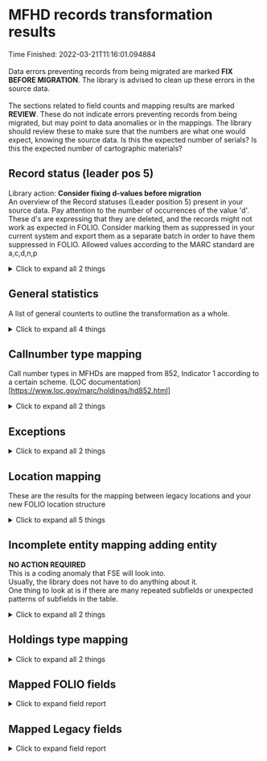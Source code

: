 # MFHD records transformation results   
Time Finished: 2022-03-21T11:16:01.094884   
<br/>Data errors preventing records from being migrated are marked **FIX BEFORE MIGRATION**. The library is advised to clean up these errors in the source data.<br/><br/> The sections related to field counts and mapping results are marked **REVIEW**. These do not indicate errors preventing records from being migrated, but may point to data anomalies or in the mappings. The library should review these to make sure that the numbers are what one would expect, knowing the source data. Is this the expected number of serials? Is this the expected number of cartographic materials?
   
## Record status (leader pos 5)    
Library action: **Consider fixing d-values before migration**<br/>An overview of the Record statuses (Leader position 5) present in your source data.    Pay attention to the number of occurrences of the value 'd'. These d's are expressing that they are deleted, and the records might not work as expected in FOLIO. Consider marking them as suppressed in your current system and export them as a separate batch in order to have them suppressed in FOLIO. Allowed values according to the MARC standard are a,c,d,n,p    
<details><summary>Click to expand all 2 things</summary>     
   
Measure | Count   
--- | ---:   
n | 4   
</details>   
   
## General statistics    
A list of general counterts to outline the transformation as a whole.    
<details><summary>Click to expand all 4 things</summary>     
   
Measure | Count   
--- | ---:   
Holdings records written to disk | 4   
SRS records written to disk | 4   
Total number of Tags processed | 20   
</details>   
   
## Callnumber type mapping    
Call number types in MFHDs are mapped from 852, Indicator 1 according to a certain scheme. (LOC documentation)[https://www.loc.gov/marc/holdings/hd852.html]    
<details><summary>Click to expand all 2 things</summary>     
   
Measure | Count   
--- | ---:   
Mapped from Indicator 1 0 -> Library of Congress classification | 4   
</details>   
   
## Exceptions    
    
<details><summary>Click to expand all 2 things</summary>     
   
Measure | Count   
--- | ---:   
set_location_id_by_code condition used in rules. Deprecated condition. Switch to set_permanent_location_id | 4   
</details>   
   
## Location mapping    
These are the results for the mapping between legacy locations and your new FOLIO location structure    
<details><summary>Click to expand all 5 things</summary>     
   
Measure | Count   
--- | ---:   
'cd' (maps,cd) -> maps cd | 1   
'infoOff' (InfoOff) -> Client Services Offices | 1   
'jnlDesk' (JnlDesk) -> JOURNALS/REFERENCE DESK | 1   
'maps' (maps,cd) -> maps cd | 1   
</details>   
   
## Incomplete entity mapping adding entity    
**NO ACTION REQUIRED** <br/>This is a coding anomaly that FSE will look into.  <br/>Usually, the library does not have to do anything about it.<br/> One thing to look at is if there are many repeated subfields or unexpected patterns of subfields in the table.    
<details><summary>Click to expand all 2 things</summary>     
   
Measure | Count   
--- | ---:   
852 b:has_value - h:has_value - i:has_value ->>-->> notes note:'False' - holdingsNoteTypeId:'False' - staffOnly:'True'   | 8   
</details>   
   
## Holdings type mapping    
    
<details><summary>Click to expand all 2 things</summary>     
   
Measure | Count   
--- | ---:   
x -> Monograph -> Monograph (03c9c400-b9e3-4a07-ac0e-05ab470233ed | 4   
</details>   

## Mapped FOLIO fields
<details><summary>Click to expand field report</summary>     

FOLIO Field | Mapped | Unmapped  
--- | --- | ---:  
_version | 0 (0%) | 4  
acquisitionFormat | 0 (0%) | 4  
acquisitionMethod | 0 (0%) | 4  
administrativeNotes | 0 (0%) | 4  
bareHoldingsItems | 0 (0%) | 4  
callNumber | 4 (100%) | 0  
callNumberPrefix | 0 (0%) | 4  
callNumberSuffix | 0 (0%) | 4  
callNumberTypeId | 4 (100%) | 0  
copyNumber | 0 (0%) | 4  
digitizationPolicy | 0 (0%) | 4  
discoverySuppress | 0 (0%) | 4  
effectiveLocationId | 0 (0%) | 4  
electronicAccess | 0 (0%) | 4  
holdingsInstance | 0 (0%) | 4  
holdingsItems | 0 (0%) | 4  
holdingsTypeId | 4 (100%) | 0  
hrid | 0 (0%) | 4  
id | 4 (100%) | 0  
illPolicy | 0 (0%) | 4  
illPolicyId | 0 (0%) | 4  
instanceId | 4 (100%) | 0  
metadata.createdByUserId | 4 (100%) | 0  
metadata.createdDate | 4 (100%) | 0  
metadata.updatedByUserId | 4 (100%) | 0  
metadata.updatedDate | 4 (100%) | 0  
notes | 0 (0%) | 4  
numberOfItems | 0 (0%) | 4  
permanentLocation | 0 (0%) | 4  
permanentLocationId | 4 (100%) | 0  
receiptStatus | 0 (0%) | 4  
receivingHistory | 0 (0%) | 4  
retentionPolicy | 0 (0%) | 4  
shelvingTitle | 0 (0%) | 4  
sourceId | 0 (0%) | 4  
statisticalCodeIds | 0 (0%) | 4  
tags | 0 (0%) | 4  
temporaryLocationId | 0 (0%) | 4  
</details>   

## Mapped Legacy fields
<details><summary>Click to expand field report</summary>     

Legacy Field | Present | Mapped | Unmapped  
--- | --- | --- | ---:  
001 | 4 (100.0%) | 4 (100%) | 0  
004 | 4 (100.0%) | 4 (100%) | 0  
005 | 4 (100.0%) | 0 (0%) | 4  
008 | 4 (100.0%) | 0 (0%) | 4  
852 | 4 (100.0%) | 4 (100%) | 0  
</details>   
